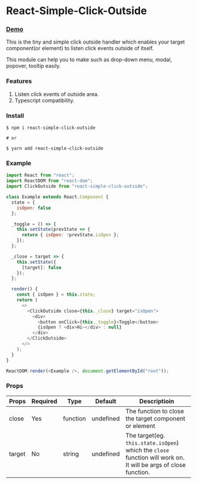 # React-Simple-Click-Outside

### [Demo](https://mattdamon108.github.io/react-simple-click-outside/)

This is the tiny and simple click outside handler which enables your target component(or element) to listen click events outside of itself.

This module can help you to make such as drop-down menu, modal, popover, tooltip easily.

### Features

1. Listen click events of outside area.
2. Typescript compatibility.

### Install

```shell
$ npm i react-simple-click-outside

# or

$ yarn add react-simple-click-outside
```

### Example

```javascript
import React from "react";
import ReactDOM from "react-dom";
import ClickOutside from "react-simple-click-outside";

class Example extends React.Component {
  state = {
    isOpen: false
  };

  _toggle = () => {
    this.setState(prevState => {
      return { isOpen: !prevState.isOpen };
    });
  };

  _close = target => {
    this.setState({
      [target]: false
    });
  };

  render() {
    const { isOpen } = this.state;
    return (
      <>
        <ClickOutside close={this._close} target="isOpen">
          <div>
            <button onClick={this._toggle}>Toggle</button>
            {isOpen ? <div>Hi~</div> : null}
          </div>
        </ClickOutside>
      </>
    );
  }
}

ReactDOM.render(<Example />, document.getElementById("root"));
```

### Props

| Props  | Required | Type     | Default   | Descriptioin                                                                                                    |
| ------ | -------- | -------- | --------- | --------------------------------------------------------------------------------------------------------------- |
| close  | Yes      | function | undefined | The function to close the target component or element                                                           |
| target | No       | string   | undefined | The target(eg. `this.state.isOpen`) which the `close` function will work on. It will be args of close function. |